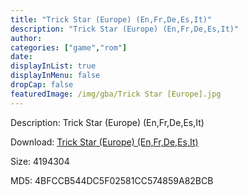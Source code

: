 ```yaml
---
title: "Trick Star (Europe) (En,Fr,De,Es,It)"
description: "Trick Star (Europe) (En,Fr,De,Es,It)"
author: 
categories: ["game","rom"]
date: 
displayInList: true
displayInMenu: false
dropCap: false
featuredImage: /img/gba/Trick Star [Europe].jpg
---
```


Description: Trick Star (Europe) (En,Fr,De,Es,It)

Download: <a style="text-decoration:underline;" href="https://mega.nz/#!rO42zI7J!s7OIBxH-FUHJRGHFbyuQlm1dwrNwz0BhyJ2RcNET6Rc" target = "_blank" rel = "nofollow" > Trick Star (Europe) (En,Fr,De,Es,It)</a>

Size: 4194304

MD5: 4BFCCB544DC5F02581CC574859A82BCB

